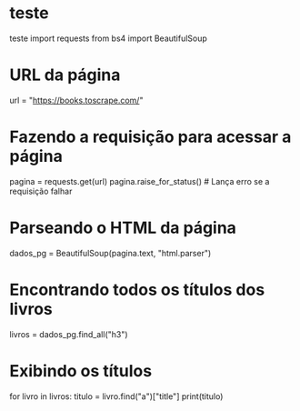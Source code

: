 # teste
teste
import requests
from bs4 import BeautifulSoup

# URL da página
url = "https://books.toscrape.com/"

# Fazendo a requisição para acessar a página
pagina = requests.get(url)
pagina.raise_for_status()  # Lança erro se a requisição falhar

# Parseando o HTML da página
dados_pg = BeautifulSoup(pagina.text, "html.parser")

# Encontrando todos os títulos dos livros
livros = dados_pg.find_all("h3")

# Exibindo os títulos
for livro in livros:
    titulo = livro.find("a")["title"]
    print(titulo)
